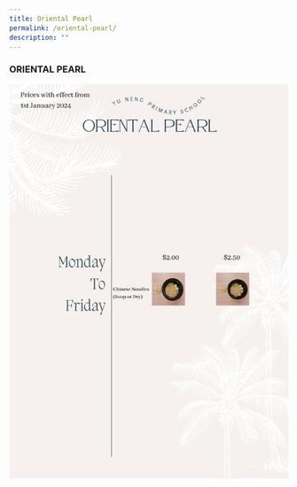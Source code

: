 ```yaml
---
title: Oriental Pearl
permalink: /oriental-pearl/
description: ""
---
```

### ORIENTAL PEARL

![](/images/oriental_pearl.jpg)


